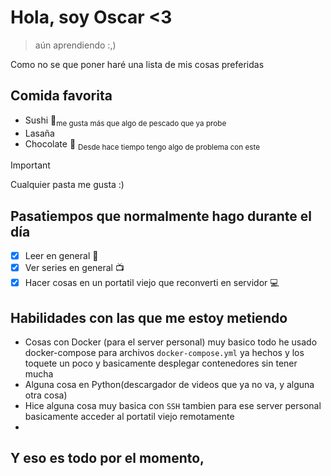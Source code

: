 # **Hola, soy Oscar <3**
> aún aprendiendo :,)

Como no se que poner haré una lista de mis cosas preferidas

## Comida favorita
- Sushi 🍣<sub>me gusta más que algo de pescado que ya probe</sub>
- Lasaña 
- Chocolate 🍫 <sub>Desde hace tiempo tengo algo de problema con este</sub>
>[!Important]
> Cualquier pasta me gusta :)

## Pasatiempos que normalmente hago durante el día
- [x] Leer en general 📖
- [x] Ver series en general 📺
- [x] Hacer cosas en un portatil viejo que reconverti en servidor️ 💻

## Habilidades con las que me estoy metiendo

- Cosas con Docker (para el server personal) muy basico todo he usado docker-compose para archivos `docker-compose.yml` ya hechos y los toquete un poco y basicamente desplegar contenedores sin tener mucha
- Alguna cosa en Python(descargador de videos que ya no va, y alguna otra cosa)
- Hice alguna cosa muy basica con `SSH` tambien para ese server personal basicamente acceder al portatil viejo remotamente
- 

## Y eso es todo por el momento,
